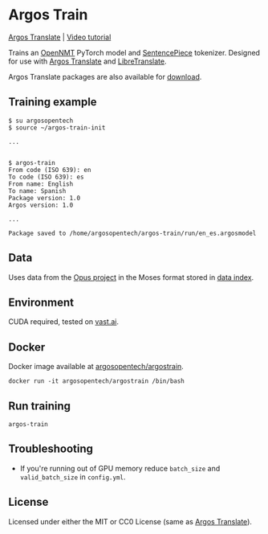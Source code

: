 # Argos Train

[Argos Translate](https://github.com/argosopentech/argos-translate) | [Video tutorial](https://odysee.com/@argosopentech:7/training-an-Argos-Translate-model-tutorial-2022:2?r=DMnK7NqdPNHRCfwhmKY9LPow3PqVUUgw)

Trains an [OpenNMT](https://opennmt.net/) PyTorch model and [SentencePiece](https://github.com/google/sentencepiece) tokenizer. Designed for use with [Argos Translate](https://github.com/argosopentech/argos-translate) and [LibreTranslate](https://libretranslate.com). 

Argos Translate packages are also available for [download](https://www.argosopentech.com/argospm/index/).

## Training example
```
$ su argosopentech
$ source ~/argos-train-init

...


$ argos-train
From code (ISO 639): en
To code (ISO 639): es
From name: English
To name: Spanish
Package version: 1.0
Argos version: 1.0

...

Package saved to /home/argosopentech/argos-train/run/en_es.argosmodel
```

## Data
Uses data from the [Opus project](http://opus.nlpl.eu/) in the Moses format stored in [data index](/data-index.json).

## Environment
CUDA required, tested on [vast.ai](https://vast.ai/).

## Docker
Docker image available at [argosopentech/argostrain](https://hub.docker.com/repository/docker/argosopentech/argostrain).

```
docker run -it argosopentech/argostrain /bin/bash

```

## Run training
```
argos-train

```

## Troubleshooting
- If you're running out of GPU memory reduce `batch_size` and `valid_batch_size` in `config.yml`.

## License
Licensed under either the MIT or CC0 License (same as [Argos Translate](https://www.argosopentech.com/)).

